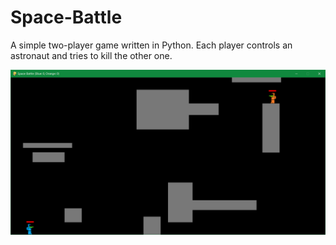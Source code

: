 # Space-Battle
A simple two-player game written in Python. Each player controls an astronaut and tries to kill the other one.

![](Space%20Battle/screenshot/screenshot.png)
